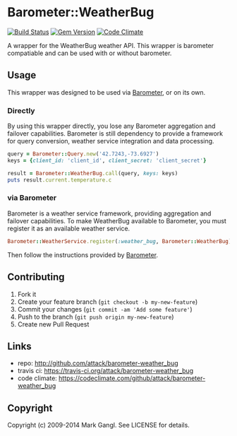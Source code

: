 # Barometer::WeatherBug

[![Build Status](https://travis-ci.org/attack/barometer-weather_bug.png?branch=master)](https://travis-ci.org/attack/barometer-weather_bug)
[![Gem Version](https://badge.fury.io/rb/barometer-weather_bug.png)](http://badge.fury.io/rb/barometer-weather_bug)
[![Code Climate](https://codeclimate.com/github/attack/barometer-weather_bug.png)](https://codeclimate.com/github/attack/barometer-weather_bug)

A wrapper for the WeatherBug weather API. This wrapper is
barometer compatiable and can be used with or without barometer.

## Usage

This wrapper was designed to be used via [Barometer](https://github.com/attack/barometer), or on its own.

### Directly

By using this wrapper directly, you lose any Barometer aggregation and
failover capabilities. Barometer is still dependency to provide a
framework for query conversion, weather service integration and data
processing.

```ruby
query = Barometer::Query.new('42.7243,-73.6927')
keys = {client_id: 'client_id', client_secret: 'client_secret'}

result = Barometer::WeatherBug.call(query, keys: keys)
puts result.current.temperature.c
```

### via Barometer

Barometer is a weather service framework, providing aggregation and failover
capabilities. To make WeatherBug available to Barometer, you must register
it as an available weather service.

```ruby
Barometer::WeatherService.register(:weather_bug, Barometer::WeatherBug)
```

Then follow the instructions provided by [Barometer](https://github.com/attack/barometer).

## Contributing

1. Fork it
2. Create your feature branch (`git checkout -b my-new-feature`)
3. Commit your changes (`git commit -am 'Add some feature'`)
4. Push to the branch (`git push origin my-new-feature`)
5. Create new Pull Request

## Links

* repo: http://github.com/attack/barometer-weather_bug
* travis ci: https://travis-ci.org/attack/barometer-weather_bug
* code climate: https://codeclimate.com/github/attack/barometer-weather_bug

## Copyright

Copyright (c) 2009-2014 Mark Gangl. See LICENSE for details.
